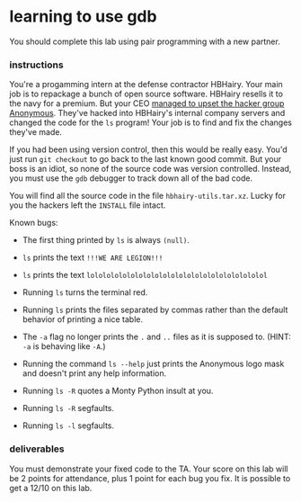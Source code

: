 # learning to use gdb

You should complete this lab using pair programming with a new partner.

### instructions 

You're a progamming intern at the defense contractor HBHairy.
Your main job is to repackage a bunch of open source software.
HBHairy resells it to the navy for a premium.
But your CEO [managed to upset the hacker group Anonymous](http://www.networkworld.com/article/2183906/malware-cybercrime/anonymous-attack-on-hbgary-federal-didn-t-ruin-us--says-hbgary-ceo.html).
They've hacked into HBHairy's internal company servers and changed the code for the `ls` program!
Your job is to find and fix the changes they've made.

If you had been using version control, then this would be really easy.
You'd just run `git checkout` to go back to the last known good commit.
But your boss is an idiot, so none of the source code was version controlled.
Instead, you must use the `gdb` debugger to track down all of the bad code.

You will find all the source code in the file `hbhairy-utils.tar.xz`.
Lucky for you the hackers left the `INSTALL` file intact.

Known bugs:

* The first thing printed by `ls` is always `(null)`.

* `ls` prints the text `!!!WE ARE LEGION!!!`

* `ls` prints the text `lolololololololololololololololololololololol`

* Running `ls` turns the terminal red.

* Running `ls` prints the files separated by commas rather than the default behavior of printing a nice table.

* The `-a` flag no longer prints the `.` and `..` files as it is supposed to.  (HINT: `-a` is behaving like `-A`.)

* Running the command `ls --help` just prints the Anonymous logo mask and doesn't print any help information.

* Running `ls -R` quotes a Monty Python insult at you.

* Running `ls -R` segfaults.

* Running `ls -l` segfaults.

### deliverables

You must demonstrate your fixed code to the TA.
Your score on this lab will be 2 points for attendance, plus 1 point for each bug you fix.
It is possible to get a 12/10 on this lab.

<!--

TA Message:

The original `ls.c` file is now called `omfg.c`.
If you run the command:

```
$ diff ls.c omfg.c
```

You can see where all the changes were made to the source.
The file `system.h` has a few macros added to it as well.

-->
